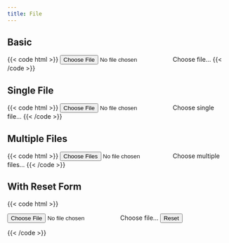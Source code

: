 ```yaml
---
title: File
---
```


## Basic

{{< code html >}}
<label class="tag-input cursor-pointer" for="basicfile">
  <input type="file" class="sr-only" id="basicfile">
  <span>Choose file...</span>
</label>
{{< /code >}}

## Single File

{{< code html >}}
<label class="tag-input cursor-pointer" for="singlefile" x-data="{ files: null }">
  <input type="file" class="sr-only" id="singlefile" x-on:change="files = Object.values($event.target.files)">
  <span class="block w-full truncate" x-text="files ? files.map(file => file.name).join(', ') : 'Choose single file...'">Choose single file...</span>
</label>
{{< /code >}}

## Multiple Files

{{< code html >}}
<label class="tag-input cursor-pointer" for="multiplefile" x-data="{ files: null }">
  <input type="file" class="sr-only" id="multiplefile" multiple="true" x-on:change="files = Object.values($event.target.files)">
  <span class="block w-full truncate" x-text="files ? files.map(file => file.name).join(', ') : 'Choose multiple files...'">Choose multiple files...</span>
</label>
{{< /code >}}

## With Reset Form

{{< code html >}}

<form action="#" x-data="{ files: null }">
  <label class="tag-input cursor-pointer" for="withreset">
    <input type="file" class="sr-only" id="withreset" x-on:change="files = Object.values($event.target.files)">
    <span class="block w-full truncate" x-text="files ? files.map(file => file.name).join(', ') : 'Choose file...'">Choose file...</span>
  </label>
  <button type="reset" @click="files = null" class="btn btn-light mt-2">Reset</button>
</form>
{{< /code >}}
